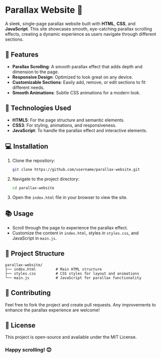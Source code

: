 
# Parallax Website 🌌

A sleek, single-page parallax website built with **HTML**, **CSS**, and **JavaScript**. This site showcases smooth, eye-catching parallax scrolling effects, creating a dynamic experience as users navigate through different sections.

## 🎉 Features

- **Parallax Scrolling**: A smooth parallax effect that adds depth and dimension to the page.
- **Responsive Design**: Optimized to look great on any device.
- **Customizable Sections**: Easily add, remove, or edit sections to fit different needs.
- **Smooth Animations**: Subtle CSS animations for a modern look.

## 🚀 Technologies Used

- **HTML5**: For the page structure and semantic elements.
- **CSS3**: For styling, animations, and responsiveness.
- **JavaScript**: To handle the parallax effect and interactive elements.

## 💻 Installation

1. Clone the repository:
   ```bash
   git clone https://github.com/username/parallax-website.git
   ```
2. Navigate to the project directory:
   ```bash
   cd parallax-website
   ```
3. Open the `index.html` file in your browser to view the site.

## 📚 Usage

- Scroll through the page to experience the parallax effect.
- Customize the content in `index.html`, styles in `styles.css`, and JavaScript in `main.js`.

## 📂 Project Structure

```plaintext
parallax-website/
├── index.html         # Main HTML structure
├── styles.css         # CSS styles for layout and animations
└── main.js            # JavaScript for parallax functionality
```

## 🤝 Contributing

Feel free to fork the project and create pull requests. Any improvements to enhance the parallax experience are welcome!

## 📄 License

This project is open-source and available under the MIT License.



### Happy scrolling! 😊
